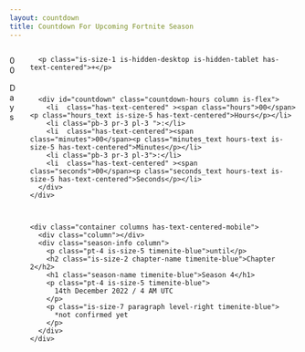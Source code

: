```yaml
---
layout: countdown
title: Countdown For Upcoming Fortnite Season
---
```


  <section id="full-countdown" class="hero container countdown-section is-fullheight">
    <div class="columns container is-vcentered">
      <div class="column has-text-centered">
        <p class="days-left">00</p>
        <p class="is-size-1">Days</p>
      </div>

      <p class="is-size-1 is-hidden-desktop is-hidden-tablet has-text-centered">+</p>



      <div id="countdown" class="countdown-hours column is-flex">
        <li  class="has-text-centered" ><span class="hours">00</span><p class="hours_text is-size-5 has-text-centered">Hours</p></li>
        <li class="pb-3 pr-3 pl-3 ">:</li>
        <li  class="has-text-centered"><span class="minutes">00</span><p class="minutes_text hours-text is-size-5 has-text-centered">Minutes</p></li>
        <li class="pb-3 pr-3 pl-3">:</li>
        <li  class="has-text-centered" ><span class="seconds">00</span><p class="seconds_text hours-text is-size-5 has-text-centered">Seconds</p></li>
      </div>
    </div>



    <div class="container columns has-text-centered-mobile">
      <div class="column"></div>
      <div class="season-info column">
        <p class="pt-4 is-size-5 timenite-blue">until</p>
        <h2 class="is-size-2 chapter-name timenite-blue">Chapter 2</h2>
        <h1 class="season-name timenite-blue">Season 4</h1>
        <p class="pt-4 is-size-5 timenite-blue">
          14th December 2022 / 4 AM UTC
        </p>
        <p class="is-size-7 paragraph level-right timenite-blue">
          *not confirmed yet
        </p>
      </div>
    </div>
  </section>


